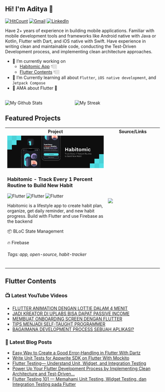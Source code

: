 ## Hi! I'm Aditya 👋

[![HitCount](https://hits.dwyl.com/codestronaut/codestronaut.svg?style=flat)](http://hits.dwyl.com/codestronaut/codestronaut)
[<img alt="Gmail" src="https://img.shields.io/badge/hello.adityarohman@gmail.com-D14836?logo=gmail&logoColor=white" />][email]
[<img alt="LinkedIn" src="https://img.shields.io/badge/Aditya Rohman%20-%230077B5.svg?logo=linkedin&logoColor=white"/>][linkedin]

Have 2+ years of experience in building mobile applications. Familiar with mobile development tools and frameworks like Android native with Java or Kotlin, Flutter with Dart, and iOS native with Swift. Have experience in writing clean and maintainable code, conducting the Test-Driven Development process, and implementing clean architecture approaches.

* 🔭 I’m currently working on 
  - [Habitomic App](#featured-projects) 👇🏼
  - [Flutter Contents](#flutter-contents) 👇🏼
* 🌱 I’m Currently learning all about `Flutter`, `iOS native development`, and `Jetpack Compose`
* 💬 AMA about Flutter 💙

<br />
<div style="display: flex; align-items: center;">
<img width="45%" src="https://github-readme-stats.vercel.app/api?username=codestronaut&show_icons=true&theme=dracula&hide_border=true" alt="My Github Stats"/>
<img width="45%" src="https://github-readme-streak-stats.herokuapp.com/?user=codestronaut&theme=monokai-metallian&hide_border=true" alt="My Streak"/>
</div>

## Featured Projects

<table>
  <tbody>
    <tr>
      <th>
        Project
      </th>
      <th width="35%">
        Source/Links
      </th>
    </tr>
    <tr>
      <td>
        <img src="https://raw.githubusercontent.com/codestronaut/codestronaut/master/1_featured_project.png"/>
        <h3>Habitomic - Track Every 1 Percent Routine to Build New Habit</h3>
        <img alt="Flutter" src="https://img.shields.io/badge/OnGoing-71C28F?logo=github&logoColor=white&label=Status"/>
        <img alt="Flutter" src="https://img.shields.io/badge/Flutter-1EBBFD?logo=flutter&logoColor=white"/>
        <img alt="Flutter" src="https://img.shields.io/badge/Dart-0C5196?logo=flutter&logoColor=white"/>
        <p>Habitomic is a lifestyle app to create habit plan, organize, get daily reminder, and new habit progress. Build with Flutter and use Firebase as the backend</p>
        <p>📦 BLoC State Management</p>
        <p>🔥 Firebase</p>
        <h6>Tags: app, open-source, habit-tracker</h6>
      </td>
      <td>
        <a href="https://github.com/roaa94/flutter-puzzle-hack">
          <img src="https://github-readme-stats.vercel.app/api/pin/?username=codestronaut&repo=habitomic&theme=dracula&hide_border=true"/>
        </a>
      </td>
    </tr>
  </tbody>
</table>

## Flutter Contents
### 📺 Latest YouTube Videos

<!-- YOUTUBE:START -->
- [FLUTTER ANIMATION DENGAN LOTTIE DALAM 4 MENIT](https://www.youtube.com/watch?v=UXastl8wNW4)
- [JADI KREATOR DI UPLABS BISA DAPAT PASSIVE INCOME](https://www.youtube.com/watch?v=gTNblAf15E0)
- [MEMBUAT ONBOARDING SCREEN DENGAN FLUTTER](https://www.youtube.com/watch?v=0G1i1Xb4L2E)
- [TIPS MENJADI SELF-TAUGHT PROGRAMMER](https://www.youtube.com/watch?v=PcdBe0IPpQg)
- [BAGAIMANA DEVELOPMENT PROCESS SEBUAH APLIKASI?](https://www.youtube.com/watch?v=yzwWRteUfaM)
<!-- YOUTUBE:END -->

### 📒 Latest Blog Posts

<!-- BLOG-POST-LIST:START -->
- [Easy Way to Create a Good Error-Handling in Flutter With Dartz](https://betterprogramming.pub/easiest-way-to-create-a-good-error-handling-in-flutter-with-dartz-44084d5341bb?source=rss-8f67b6db7256------2)
- [Write Unit Tests for Appwrite SDK on Flutter With Mockito](https://betterprogramming.pub/write-unit-test-for-appwrite-sdk-on-flutter-with-mockito-e0c3b403199e?source=rss-8f67b6db7256------2)
- [Flutter Testing— Understand Unit, Widget, and Integration Testing](https://betterprogramming.pub/flutter-testing-101-understand-unit-widget-and-integration-testing-fd5d07e312e?source=rss-8f67b6db7256------2)
- [Power Up Your Flutter Development Process by Implementing Clean Architecture and Test-Driven…](https://betterprogramming.pub/flutter-clean-architecture-test-driven-development-practical-guide-445f388e8604?source=rss-8f67b6db7256------2)
- [Flutter Testing 101 — Memahami Unit Testing, Widget Testing, dan Integration Testing pada Flutter](https://aditya-rohman.medium.com/memahami-testing-pada-project-aplikasi-flutter-71b6859b4cd4?source=rss-8f67b6db7256------2)
<!-- BLOG-POST-LIST:END -->

[email]: mailto:hello.adityarohman@gmail.com
[linkedin]: https://www.linkedin.com/in/adityarohman

